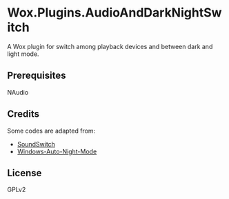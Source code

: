 # Wox.Plugins.AudioAndDarkNightSwitch

A Wox plugin for switch among playback devices and between dark and light mode.

## Prerequisites

NAudio

## Credits

Some codes are adapted from:

- [SoundSwitch](https://github.com/Belphemur/SoundSwitch)
- [Windows-Auto-Night-Mode](https://github.com/Armin2208/Windows-Auto-Night-Mode)

## License

GPLv2
